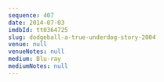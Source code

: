 ```yaml
---
sequence: 407
date: 2014-07-03
imdbId: tt0364725
slug: dodgeball-a-true-underdog-story-2004
venue: null
venueNotes: null
medium: Blu-ray
mediumNotes: null
---
```

